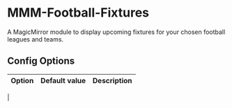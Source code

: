 # MMM-Football-Fixtures

A MagicMirror module to display upcoming fixtures for your chosen football leagues and teams.

## Config Options

| Option | Default value | Description |
| ------ | ------------- | ----------- |
|
